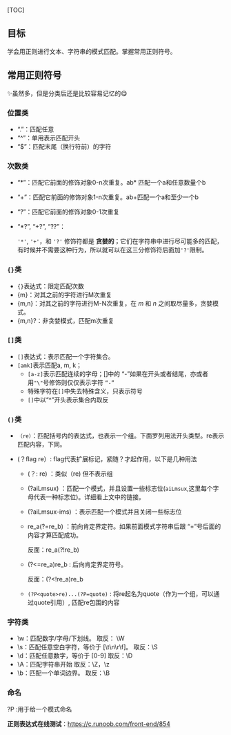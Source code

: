 [TOC]

## 目标

学会用正则进行文本、字符串的模式匹配。掌握常用正则符号。

## 常用正则符号

:sparkles:虽然多，但是分类后还是比较容易记忆的:yum:

### **位置类**

- “.”：匹配任意
- “^”：单用表示匹配开头
- “$”：匹配末尾（换行符前）的字符

### **次数类**

- “*”：匹配它前面的修饰对象0-n次重复。ab\* 匹配一个a和任意数量个b

- “+”：匹配它前面的修饰对象1-n次重复。ab+匹配一个a和至少一个b

- “?”：匹配它前面的修饰对象0-1次重复

- “*?”, “+?”, “??”：

  `'*'`, `'+'`，和 `'?'` 修饰符都是 **贪婪的**；它们在字符串中进行尽可能多的匹配，有时候并不需要这种行为，所以就可以在这三分修饰符后面加`'?'`限制。

### **`{}`类**

- `{}`表达式：限定匹配次数
- {m}：对其之前的字符进行M次重复
- {m,n}：对其之前的字符进行M-N次重复，在 *m* 和 *n* 之间取尽量多，贪婪模式。
- {m,n}?：非贪婪模式，匹配m次重复

###  **`[]`类**

- `[]`表达式：表示匹配一个字符集合。
- `[amk]`表示匹配a, m, k；
  	- `[a-z]`表示匹配连续的字母；[]中的 “-”如果在开头或者结尾，亦或者用`"\"`号修饰则仅仅表示字符 `“-”`
  	- 特殊字符在`[]`中失去特殊含义，只表示符号
  	- `[]`中以“^”开头表示集合内取反

###  **`()`类**

- `（re）`：匹配括号内的表达式，也表示一个组。下面罗列用法开头类型。re表示匹配内容，下同。

- (？flag re）:   flag代表扩展标记，紧随？才起作用，以下是几种用法

  - (？: re)       ：类似（re) 但不表示组

  - (?aiLmsux) ：匹配一个模式，并且设置一些标志位(`aiLmsux`,这里每个字母代表一种标志位)。详细看上文中的链接。

  - (?aiLmsux-ims) ：表示匹配一个模式并且关闭一些标志位

  - re_a(?=re_b)      ：前向肯定界定符。如果前面模式字符串后跟 “=”号后面的内容才算匹配成功。

    反面：re_a(?!re_b) 

  - (?<=re_a)re_b    :  后向肯定界定符号。

    反面：(?<!re_a)re_b    
    
  - `(?P<quote>re)...(?P=quote)` :  将re起名为quote（作为一个组，可以通过quote引用）, 匹配re包围的内容

###  **字符类**

- \w：匹配数字/字母/下划线。    					 取反： \W
- \s：匹配任意空白字符，等价于 [\t\n\r\f]。   取反：\S
- \d：匹配任意数字，等价于 [0-9]                  取反：\D
- \A：匹配字符串开始                                     取反：\Z，\z
- \b：匹配一个单词边界。                              取反：\B

### 命名

?P<TOKENNAME> :用于给一个模式命名

**正则表达式在线测试**：https://c.runoob.com/front-end/854

